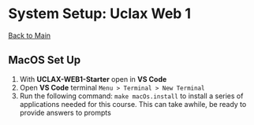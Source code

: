 # System Setup: Uclax Web 1

[Back to Main](../../README.md)

## MacOS Set Up

1. With **UCLAX-WEB1-Starter** open in **VS Code**
2. Open **VS Code** terminal `Menu > Terminal > New Terminal`
3. Run the following command: `make macOs.install` to install a series of applications needed for this course. This can take awhile, be ready to provide answers to prompts
